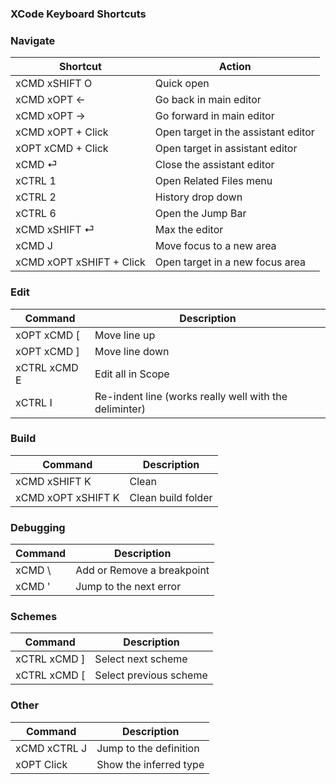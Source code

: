 ### XCode Keyboard Shortcuts

<!-- 
### Move
(← moves in the opposite direction. Use xSHIFT to hightlight)

| Command | Description| 
| -- | -- |
| xOPT → |Next word|
| xCTRL → |Next subword |
| xCMD → |End of line| 

-->

### Navigate
| Shortcut | Action |
| --|--|
| xCMD xSHIFT O | Quick open |
| xCMD xOPT ← | Go back in main editor |
| xCMD xOPT → | Go forward in main editor|
| xCMD xOPT + Click | Open target in the assistant editor |
| xOPT xCMD + Click | Open target in assistant editor|
| xCMD ⏎| Close the assistant editor|
| xCTRL 1 | Open Related Files menu|
| xCTRL 2 | History drop down |
| xCTRL 6 | Open the Jump Bar|
| xCMD xSHIFT ⏎ | Max the editor|
| xCMD J | Move focus to a new area |
| xCMD xOPT xSHIFT + Click | Open target in a new focus area |

### Edit
|Command|Description|
|--|--|
| xOPT xCMD [ | Move line up|
| xOPT xCMD ] | Move line down|
| xCTRL xCMD E | Edit all in Scope|
| xCTRL I | Re-indent line (works really well with the deliminter) |

### Build
| Command | Description |
|--|--|
| xCMD xSHIFT K | Clean |
| xCMD xOPT xSHIFT K | Clean build folder |

### Debugging

|Command|Description|
|--|--|
|xCMD \ | Add or Remove a breakpoint|
| xCMD ' | Jump to the next error|

### Schemes
| Command|Description |
| --|-- |
| xCTRL xCMD ] | Select next scheme |
| xCTRL xCMD [ | Select previous scheme |

### Other
| Command|Description |
| --|-- |
| xCMD xCTRL J | Jump to the definition |
| xOPT Click | Show the inferred type  |

<!-- 
| xCMD xOPT < | Move content from the assistant editor to the main |
| xOPT S| Behaviors|
| xOPT xSHIFT ⏎ |  |

 -->
